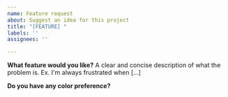 ```yaml
---
name: Feature request
about: Suggest an idea for this project
title: "[FEATURE] "
labels: ''
assignees: ''

---
```


**What feature would you like?**
A clear and concise description of what the problem is. Ex. I'm always frustrated when [...]

**Do you have any color preference?**

